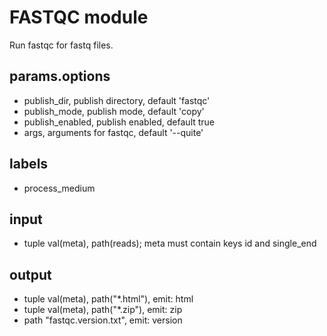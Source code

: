 # FASTQC module

Run fastqc for fastq files.

## params.options

- publish_dir, publish directory, default 'fastqc'
- publish_mode, publish mode, default 'copy'
- publish_enabled, publish enabled, default true
- args, arguments for fastqc, default '--quite'

## labels

- process_medium

## input

- tuple val(meta), path(reads); meta must contain keys id and single_end

## output

- tuple val(meta), path("*.html"), emit: html
- tuple val(meta), path("*.zip"), emit: zip
- path "fastqc.version.txt", emit: version
